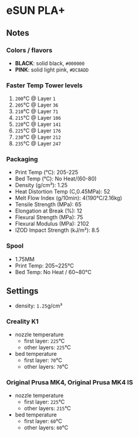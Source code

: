 # eSUN PLA+

## Notes

### Colors / flavors

- **BLACK**: solid black, `#000000`
- **PINK**: solid light pink, `#DC8ADD`

### Faster Temp Tower levels

1. `200`°C @ Layer `1`
2. `205`°C @ Layer `36`
3. `210`°C @ Layer `71`
4. `215`°C @ Layer `106`
5. `220`°C @ Layer `141`
6. `225`°C @ Layer `176`
7. `230`°C @ Layer `212`
8. `235`°C @ Layer `247`

### Packaging

- Print Temp (°C): 205-225
- Bed Temp (°C): No Heat/(60-80)
- Density (g/cm³): 1.25
- Heat Distortion Temp (C,0.45MPa): 52
- Melt Flow Index (g/10min): 4(190°C/2.16kg)
- Tensile Strength (MPa): 65
- Elongation at Break (%): 12
- Flexural Strength (MPa): 75
- Flexural Modulus (MPa): 2102
- IZOD Impact Strength (kJ/m²): 8.5

### Spool

- 1.75MM
- Print Temp: 205~225°C
- Bed Temp: No Heat / 60~80°C

## Settings

- density: `1.25`g/cm³


### Creality K1

- nozzle temperature
    - first layer: `225`°C
    - other layers: `225`°C
- bed temperature
    - first layer: `70`°C
    - other layers: `70`°C

### Original Prusa MK4, Original Prusa MK4 IS

- nozzle temperature
    - first layer: `225`°C
    - other layers: `215`°C
- bed temperature
    - first layer: `60`°C
    - other layers: `60`°C
